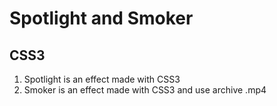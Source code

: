 # Spotlight and Smoker

## CSS3
1. Spotlight is an effect made with CSS3
1. Smoker is an effect made with CSS3 and use archive .mp4
